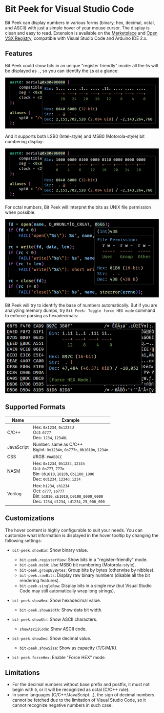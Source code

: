 # Bit Peek for Visual Studio Code

Bit Peek can display numbers in various forms (binary, hex, decimal, octal, and ASCII) with just a simple hover of your mouse cursor. The display is clean and easy to read. Extension is available on the [Marketplace](https://marketplace.visualstudio.com/items?itemName=dingzhaojie.bit-peek) and [Open VSX Registry](https://open-vsx.org/extension/dingzhaojie/bit-peek), compatible with Visual Studio Code and Arduino IDE 2.x.

## Features

Bit Peek could show bits in an unique "register friendly" mode: all the `0`s will be displayed as `.`, so you can identify the `1`s at a glance:

![](images/hover.png)

And it supports both LSB0 (Intel-style) and MSB0 (Motorola-style) bit numbering display:

![](images/msb0.png)

For octal numbers, Bit Peek will interpret the bits as UNIX file permission when possible:

![](images/perm.png)

Bit Peek will try to identify the base of numbers automatically. But if you are analyzing memory dumps, try `Bit Peek: Toggle force HEX mode` command to enforce parsing as hexadecimals:

![](images/hexdump.png)

## Supported Formats

| Name       | Example                                                      |
| ---------- | ------------------------------------------------------------ |
| C/C++      | Hex: `0x1234`, `0x1234U`<br />Oct: `0777`<br />Dec: `1234`, `1234UL` |
| JavaScript | Number: same as C/C++<br />BigInt: `0x1234n`, `0o777n`, `0b1010n`, `1234n` |
| CSS        | #RGB: `#AABBCC`                                              |
| NASM       | Hex: `0x1234`, `0h1234`, `1234h`<br />Oct: `0o777`, `777o`<br />Bin: `0b1010`, `1010b`, `0b1100_1000`<br />Dec: `0d1234`, `1234d`, `1234` |
| Verilog    | Hex: `h1234`, `sh1234`<br />Oct: `o777`, `so777`<br />Bin: `b1010`, `sb1010`, `b0100_0000_0000`<br />Dec: `1234`, `d1234`, `sd1234`, `25_000_000` |

## Customizations

The hover content is highly configurable to suit your needs. You can customize what information is displayed in the hover tooltip by changing the following settings:

- `bit-peek.showBin`: Show binary value.

  - `bit-peek.registerView`: Show bits in a "register-friendly" mode.
  - `bit-peek.msb0`: Use MSB0 bit numbering (Motorola-style).
  - `bit-peek.groupByBytes`: Group bits by bytes (otherwise by nibbles).
  - `bit-peek.rawBits`: Display raw binary numbers (disable all the bit rendering features).
  - `bit-peek.singleRow`: Display bits in a single row (but Visual Studio Code may still automatically wrap long strings).

- `bit-peek.showHex`: Show hexadecimal value.

  - `bit-peek.showWidth`: Show data bit width.

- `bit-peek.showStr`: Show ASCII characters.

  - `showAsciiCode`: Show ASCII code.

- `bit-peek.showDec`: Show decimal value.

  - `bit-peek.showSize`: Show as capacity (T/G/M/K).

- `bit-peek.forceHex`: Enable "Force HEX" mode.

## Limitations

- For the decimal numbers without base prefix and postfix, it must not begin with `0`, or it will be recognized as octal (C/C++ rule).
- In some languages (C/C++/JavaScript...), the sign of decimal numbers cannot be fetched due to the limitation of Visual Studio Code, so it cannot recognize negative numbers in such case.
